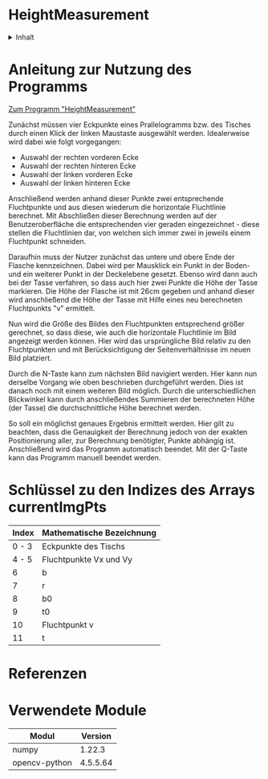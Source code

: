 # HeightMeasurement

<!-- TABLE OF CONTENTS -->
<details>
  <summary>Inhalt</summary>
  <ol>
    <li>
      <a href="#anleitung-zur-nutzung-des-programms">Anleitung zur Nutzung des Programms</a>
    </li>
    <li>
        <a href="#schlüssel-zu-den-indizes-des-arrays-currentimgpts">Schlüssel zu den Indizes des Arrays currentImgPts</a></li>
    <li><a href="#verwendete-module">Verwendete Module</a></li>
  </ol>
</details>

# Anleitung zur Nutzung des Programms 
[Zum Programm "HeightMeasurement"](HeightMeasurement.py)

Zunächst müssen vier Eckpunkte eines Prallelogramms bzw. des Tisches durch einen Klick der linken Maustaste ausgewählt werden. Idealerweise wird dabei wie folgt vorgegangen: 
-	Auswahl der rechten vorderen Ecke
-	Auswahl der rechten hinteren Ecke
-	Auswahl der linken vorderen Ecke
-	Auswahl der linken hinteren Ecke

Anschließend werden anhand dieser Punkte zwei entsprechende Fluchtpunkte und aus diesen wiederum die horizontale Fluchtlinie berechnet. Mit Abschließen dieser Berechnung werden auf der Benutzeroberfläche die entsprechenden vier geraden eingezeichnet - diese stellen die Fluchtlinien dar, von welchen sich immer zwei in jeweils einem Fluchtpunkt schneiden.

Daraufhin muss der Nutzer zunächst das untere und obere Ende der Flasche kennzeichnen. Dabei wird per Mausklick ein Punkt in der Boden- und ein weiterer Punkt in der Deckelebene gesetzt. Ebenso wird dann auch bei der Tasse verfahren, so dass auch hier zwei Punkte die Höhe der Tasse markieren.
Die Höhe der Flasche ist mit 26cm gegeben und anhand dieser wird anschließend die Höhe der Tasse mit Hilfe eines neu berechneten Fluchtpunkts "v" ermittelt.

Nun wird die Größe des Bildes den Fluchtpunkten entsprechend größer gerechnet, so dass diese, wie auch die horizontale Fluchtlinie im Bild angezeigt werden können. Hier wird das ursprüngliche Bild relativ zu den Fluchtpunkten und mit Berücksichtigung der Seitenverhältnisse im neuen Bild platziert.


Durch die N-Taste kann zum nächsten Bild navigiert werden. Hier kann nun derselbe Vorgang wie oben beschrieben durchgeführt werden. Dies ist danach noch mit einem weiteren Bild möglich. Durch die unterschiedlichen Blickwinkel kann durch anschließendes Summieren der berechneten Höhe (der Tasse) die durchschnittliche Höhe berechnet werden. 

So soll ein möglichst genaues Ergebnis ermittelt werden. Hier gilt zu beachten, dass die Genauigkeit der Berechnung jedoch von der exakten Positionierung aller, zur Berechnung benötigter, Punkte abhängig ist. Anschließend wird das Programm automatisch beendet.
Mit der Q-Taste kann das Programm manuell beendet werden.


# Schlüssel zu den Indizes des Arrays currentImgPts
|Index  |Mathematische Bezeichnung  |
|-------|---------------------------|
|0 - 3  |Eckpunkte des Tischs       |
|4 - 5  |Fluchtpunkte Vx und Vy     |
|6      |b                          |
|7      |r                          |
|8      |b0                         |
|9      |t0                         |
|10     |Fluchtpunkt v              |
|11     |t                          |




# Referenzen


# Verwendete Module
|Modul          |Version    |
|---------------|-----------|
|numpy          |1.22.3     |
|opencv-python  |4.5.5.64   |
